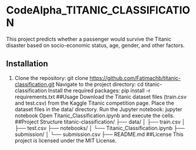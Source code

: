 # CodeAlpha_TITANIC_CLASSIFICATION
This project predicts whether a passenger would survive the Titanic disaster based on socio-economic status, age, gender, and other factors.

## Installation

1. Clone the repository:
   git clone https://github.com/Fatimachb/titanic-classification.git
Navigate to the project directory:
cd titanic-classification
Install the required packages:
pip install -r requirements.txt
##Usage
Download the Titanic dataset files (train.csv and test.csv) from the Kaggle Titanic competition page.
Place the dataset files in the data/ directory.
Run the Jupyter notebook:
jupyter notebook
Open Titanic_Classification.ipynb and execute the cells.
##Project Structure
titanic-classification/
├── data/
│   ├── train.csv
│   ├── test.csv
├── notebooks/
│   └── Titanic_Classification.ipynb
├── submission/
│   └── submission.csv
├── README.md
##License
This project is licensed under the MIT License.

